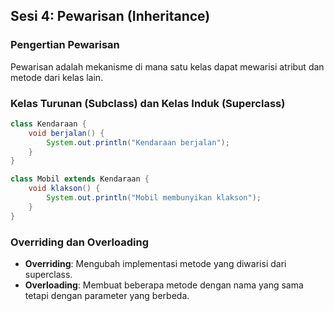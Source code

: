 ## **Sesi 4: Pewarisan (Inheritance)**

### **Pengertian Pewarisan**
Pewarisan adalah mekanisme di mana satu kelas dapat mewarisi atribut dan metode dari kelas lain.

### **Kelas Turunan (Subclass) dan Kelas Induk (Superclass)**
```java
class Kendaraan {
    void berjalan() {
        System.out.println("Kendaraan berjalan");
    }
}

class Mobil extends Kendaraan {
    void klakson() {
        System.out.println("Mobil membunyikan klakson");
    }
}
```

### **Overriding dan Overloading**

- **Overriding**: Mengubah implementasi metode yang diwarisi dari superclass.
- **Overloading**: Membuat beberapa metode dengan nama yang sama tetapi dengan parameter yang berbeda.
